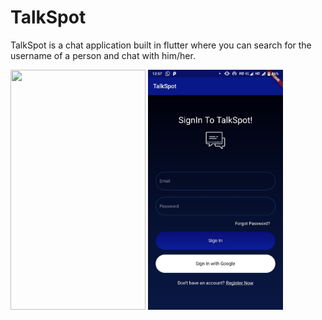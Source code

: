# TalkSpot

TalkSpot is a chat application built in flutter where you can search for the username of a person and chat with him/her.


<img src="screenshots/dashboard.jpg" width="216" height="384"> <img src="screenshots/signIn.jpg" width="216" height="384"> 
